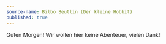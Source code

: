 ```yaml
---
source-name: Bilbo Beutlin (Der kleine Hobbit)
published: true
---
```


<p>Guten Morgen! Wir wollen hier keine Abenteuer, vielen Dank!</p>


